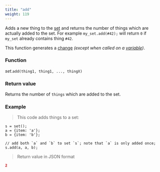 ```yaml
---
title: "add"
weight: 119
---
```


Adds a new thing to the [set](..) and returns the number of things which are
actually added to the set. For example `my_set.add(#42);` will return `0`
if `my_set` already contains thing `#42`.

This function generates a [change](../../../overview/changes) *(except when called on a [variable](../../../overview/variable))*.

### Function

*set*.`add(thing1, thing1, ..., thingX)`

### Return value

Returns the number of `things` which are added to the set.

### Example

> This code adds things to a set:

```thingsdb,json_response
s = set();
a = {item: 'a'};
b = {item: 'b'};

// add both `a` and `b` to set `s`; note that `a` is only added once;
s.add(a, a, b);
```

> Return value in JSON format

```json
2
```
